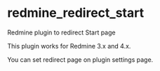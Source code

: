 # redmine_redirect_start
Redmine plugin to redirect Start page

This plugin works for Redmine 3.x and 4.x.

You can set redirect page on plugin settings page.

